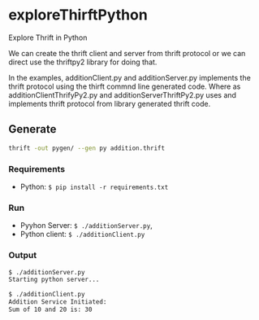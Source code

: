 # exploreThirftPython
Explore Thrift in Python

We can create the thrift client and server from thrift protocol or we can direct use the thriftpy2 library for doing that.

In the examples, additionClient.py and additionServer.py implements the thrift protocol using the thirft commnd line generated code. 
Where as additionClientThrifyPy2.py and additionServerThriftPy2.py uses and implements thrift protocol from library generated thrift code.

## Generate

```bash
thrift -out pygen/ --gen py addition.thrift
```

### Requirements
* Python: `$ pip install -r requirements.txt`

### Run
* Pyyhon Server: `$ ./additionServer.py`,
* Python client: `$ ./additionClient.py` 

### Output
```bash
$ ./additionServer.py
Starting python server...
```
```bash
$ ./additionClient.py
Addition Service Initiated: 
Sum of 10 and 20 is: 30
```
